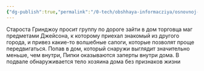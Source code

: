 ```yaml
---
{"dg-publish":true,"permalink":"/0-tech/obshhaya-informacziya/osnovnoj-syuzhet/arka-2-dom-mimik/"}
---
```


Староста Гринджоу просит группу по дороге зайти в дом торговца маг предметами Джейсона, к которому приехал знакомый из другого города, и привез какие-то волшебные сапоги, которые позволят проще передвигаться.
Попав в дом, который снаружи выглядит значительно меньше, чем внутри, Пипки оказываются заперты внутри дома.
В подвале обнаруживается тело хозяина дома без признаков жизни